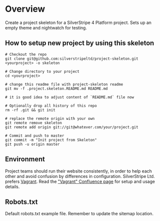 # Overview

Create a project skeleton for a SilverStripe 4 Platform project. 
Sets up an empty theme and nightwatch for testing.

## How to setup new project by using this skeleton

```
# Checkout the repo
git clone git@github.com:silverstripeltd/project-skeleton.git <yourproject> -o skeleton

# Change directory to your project
cd <yourproject>

# change this readme file with project-skeleton readme
git mv -f .project.skeleton.README.md README.md

# it is good idea to adjust content of `README.md` file now

# Optionally drop all history of this repo
rm -rf .git && git init

# replace the remote origin with your own
git remote remove skeleton 
git remote add origin git://git@whatever.com/your/project.git

# Commit and push to master
git commit -m "Init project from Skeleton"
git push -u origin master
```


## Environment

Project teams should run their website consistently,
in order to help each other and avoid confusion by differences in configuration.
SilverStripe Ltd. prefers [Vagrant](https://www.vagrantup.com/).
Read the ["Vagrant" Confluence page](https://silverstripe.atlassian.net/wiki/spaces/DEV/pages/401506576/Vagrant)
for setup and usage details.

## Robots.txt

Default robots.txt example file. Remember to update the sitemap location.
